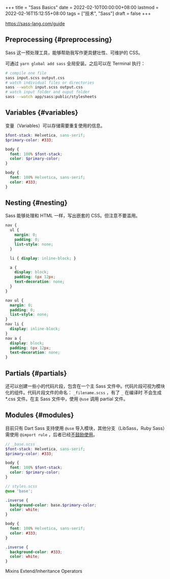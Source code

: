 +++
title = "Sass Basics"
date = 2022-02-10T00:00:00+08:00
lastmod = 2022-02-16T15:12:55+08:00
tags = ["技术", "Sass"]
draft = false
+++

<https://sass-lang.com/guide>


## Preprocessing {#preprocessing}

Sass 这一预处理工具，能够帮助我写作更具健壮性、可维护的 CSS。

可通过 `yarn global add sass` 全局安装。之后可以在 Terminal 执行：

```sh
# compile one file
sass input.scss output.css
# watch individual files or directories
sass --watch input.scss output.css
# watch input folder and ouput folder
sass --watch app/sass:public/stylesheets
```


## Variables {#variables}

变量（Variables）可以存储需要重复使用的信息。

```scss
$font-stack: Helvetica, sans-serif;
$primary-color: #333;

body {
  font: 100% $font-stack;
  color: $primary-color;
}
```

```css
body {
  font: 100% Helvetica, sans-serif;
  color: #333;
}
```


## Nesting {#nesting}

Sass 能够处理和 HTML 一样，写出嵌套的 CSS。但注意不要滥用。

```scss
nav {
  ul {
    margin: 0;
    padding: 0;
    list-style: none;
  }

  li { display: inline-block; }

  a {
    display: block;
    padding: 6px 12px;
    text-decoration: none;
  }
}
```

```css
nav ul {
  margin: 0;
  padding: 0;
  list-style: none;
}
nav li {
  display: inline-block;
}
nav a {
  display: block;
  padding: 6px 12px;
  text-decoration: none;
}
```


## Partials {#partials}

还可以创建一些小的代码片段，包含在一个主 Sass 文件中。代码片段可视为模块化的组件。代码片段文件的命名： `_filename.scss` ，有了 `_` 在编译时 不会生成 \*.css 文件。在主 Sass 文件中，使用 `@use` 调用 partial 文件。


## Modules {#modules}

目前只有 Dart Sass 支持使用 `@use` 导入模块，其他分支（LibSass，Ruby Sass）需使用 `@import rule` ，后者已经[不鼓励使用](https://sass-lang.com/documentation/at-rules/import)。

```scss
// _base.scss
$font-stack: Helvetica, sans-serif;
$primary-color: #333;

body {
  font: 100% $font-stack;
  color: $primary-color;
}
```

```scss
// styles.scss
@use 'base';

.inverse {
  background-color: base.$primary-color;
  color: white;
}
```

```css
body {
  font: 100% Helvetica, sans-serif;
  color: #333;
}

.inverse {
  background-color: #333;
  color: white;
}
```

Mixins
Extend/Inheritance
Operators